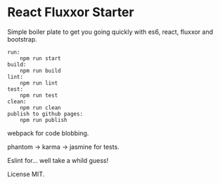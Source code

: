 # React Fluxxor Starter

Simple boiler plate to get you going quickly with es6, react, fluxxor and bootstrap.

    run:
        npm run start
    build:
        npm run build
    lint:
        npm run lint
    test:
        npm run test
    clean:
        npm run clean
    publish to github pages:
        npm run publish

 webpack for code blobbing.

phantom -> karma -> jasmine for tests.

Eslint for... well take a whild guess!

License MIT.